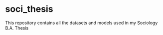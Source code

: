 # soci_thesis
This repository contains all the datasets and models used in my Sociology B.A. Thesis
